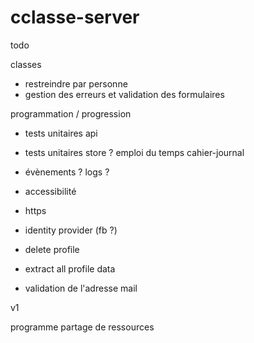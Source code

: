 # cclasse-server

todo

classes
- restreindre par personne
- gestion des erreurs et validation des formulaires

programmation / progression

- tests unitaires api
- tests unitaires store ?
emploi du temps
cahier-journal

- évènements ? logs ?


- accessibilité

- https
- identity provider (fb ?)
- delete profile
- extract all profile data
- validation de l'adresse mail

v1

programme
partage de ressources
